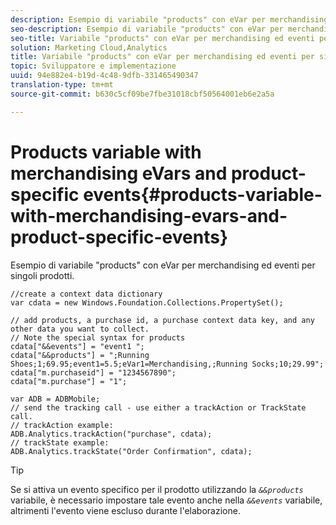 ```yaml
---
description: Esempio di variabile "products" con eVar per merchandising ed eventi per singoli prodotti.
seo-description: Esempio di variabile "products" con eVar per merchandising ed eventi per singoli prodotti.
seo-title: Variabile "products" con eVar per merchandising ed eventi per singoli prodotti
solution: Marketing Cloud,Analytics
title: Variabile "products" con eVar per merchandising ed eventi per singoli prodotti
topic: Sviluppatore e implementazione
uuid: 94e882e4-b19d-4c48-9dfb-331465490347
translation-type: tm+mt
source-git-commit: b630c5cf09be7fbe31018cbf50564001eb6e2a5a

---
```



# Products variable with merchandising eVars and product-specific events{#products-variable-with-merchandising-evars-and-product-specific-events}

Esempio di variabile "products" con eVar per merchandising ed eventi per singoli prodotti.

```
//create a context data dictionary 
var cdata = new Windows.Foundation.Collections.PropertySet(); 
  
// add products, a purchase id, a purchase context data key, and any other data you want to collect. 
// Note the special syntax for products 
cdata["&&events"] = "event1 "; 
cdata["&&products"] = ";Running Shoes;1;69.95;event1=5.5;eVar1=Merchandising,;Running Socks;10;29.99"; 
cdata["m.purchaseid"] = "1234567890"; 
cdata["m.purchase"] = "1"; 
  
var ADB = ADBMobile; 
// send the tracking call - use either a trackAction or TrackState call. 
// trackAction example: 
ADB.Analytics.trackAction("purchase", cdata); 
// trackState example: 
ADB.Analytics.trackState("Order Confirmation", cdata);
```

>[!TIP]
>
>Se si attiva un evento specifico per il prodotto utilizzando la *`&&products`* variabile, è necessario impostare tale evento anche nella *`&&events`* variabile, altrimenti l'evento viene escluso durante l'elaborazione.

